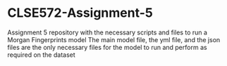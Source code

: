 # CLSE572-Assignment-5
Assignment 5 repository with the necessary scripts and files to run a Morgan Fingerprints model
The main model file, the yml file, and the json files are the only necessary files for the model to run and perform as required on the dataset
